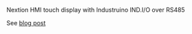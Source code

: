 Nextion HMI touch display with Industruino IND.I/O over RS485

See [blog post](https://industruino.com/blog/our-news-1/post/nextion-hmi-with-industruino-42) 
